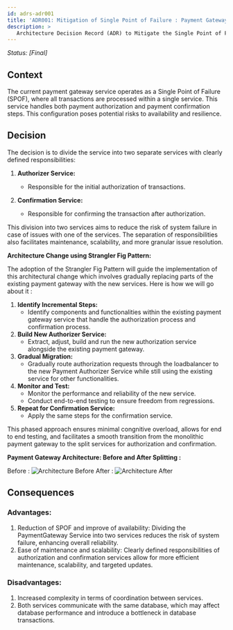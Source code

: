 ```yaml
---
id: adrs-adr001
title: 'ADR001: Mitigation of Single Point of Failure : Payment Gateway'
description: >
   Architecture Decision Record (ADR) to Mitigate the Single Point of Failure (SPOF) represented by the Payment Gateway Servive
---
```


*Status: [Final]*

## Context

The current payment gateway service operates as a Single Point of Failure (SPOF), where all transactions are processed within a single service. This service handles both payment authorization and payment confirmation steps. This configuration poses potential risks to availability and resilience.

## Decision

The decision is to divide the service into two separate services with clearly defined responsibilities:

1. **Authorizer Service:**
   - Responsible for the initial authorization of transactions.

2. **Confirmation Service:**
   - Responsible for confirming the transaction after authorization.

This division into two services aims to reduce the risk of system failure in case of issues with one of the services. The separation of responsibilities also facilitates maintenance, scalability, and more granular issue resolution.

**Architecture Change using Strangler Fig Pattern:**

The adoption of the Strangler Fig Pattern will guide the implementation of this architectural change which involves gradually replacing parts of the existing payment gateway with the new services. 
Here is how we will go about it : 

  1. **Identify Incremental Steps:**
      - Identify components and functionalities within the existing payment gateway service that handle the authorization process and confirmation process.
  2. **Build New Authorizer Service:**
      - Extract, adjust, build and run the new authorization service alongside the existing payment gateway.
  3. **Gradual Migration:**
      - Gradually route authorization requests through the loadbalancer to the new Payment Authorizer Service while still using the existing service for other functionalities.
  4. **Monitor and Test:**
      - Monitor the performance and reliability of the new service.
      - Conduct end-to-end testing to ensure freedom from regressions.
  5. **Repeat for Confirmation Service:**
      - Apply the same steps for the confirmation service.

This phased approach ensures minimal congnitive overload, allows for end to end testing, and facilitates a smooth transition from the monolithic payment gateway to the split services for authorization and confirmation.

**Payment Gateway Architecture: Before and After Splitting :**

Before :
![Architecture Before](https://github.com/pns-si5-al-course/al-newbank-23-24-al-23-24-b-v5/blob/main/adr/images/spof-before.svg)
After :
![Architecture After](https://github.com/pns-si5-al-course/al-newbank-23-24-al-23-24-b-v5/blob/main/adr/images/spof-after.png)

## Consequences

### Advantages:
1. Reduction of SPOF and improve of availability: Dividing the PaymentGateway Service into two services reduces the risk of system failure, enhancing overall reliability.
3. Ease of maintenance and scalability: Clearly defined responsibilities of authorization and confirmation services allow for more efficient maintenance, scalability, and targeted updates.

### Disadvantages:
1. Increased complexity in terms of coordination between services.
2. Both services communicate with the same database, which may affect database performance and introduce a bottleneck in database transactions.
